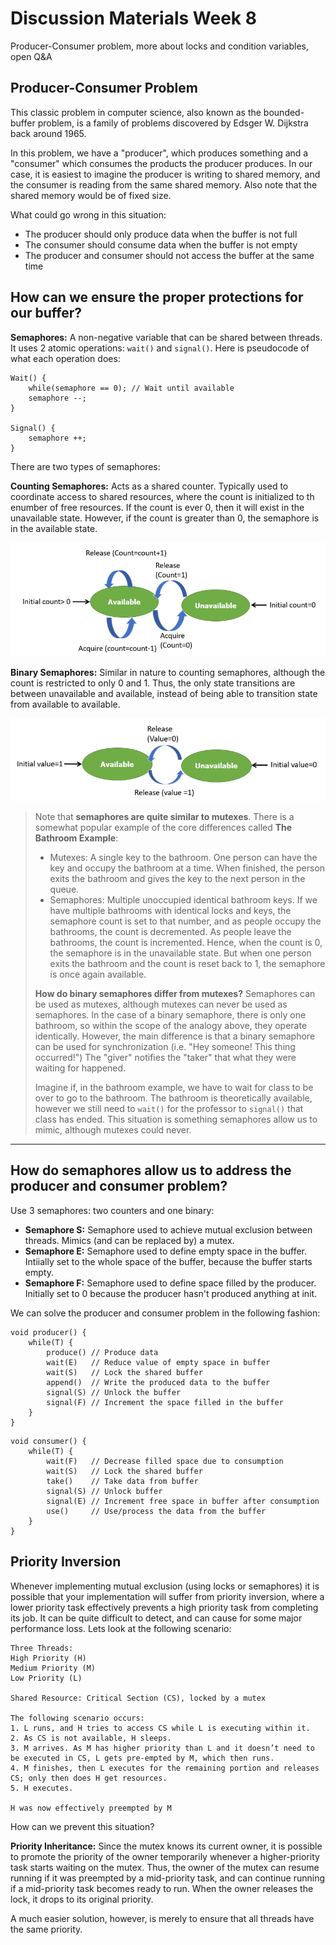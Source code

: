 # Discussion Materials Week 8

Producer-Consumer problem, more about locks and condition variables, open Q&A

## Producer-Consumer Problem
This classic problem in computer science, also known as the bounded-buffer problem, is a family of problems discovered by Edsger W. Dijkstra back around 1965. 

In this problem, we have a "producer", which produces something and a "consumer" which consumes the products the producer produces. In our case, it is easiest to imagine the producer is writing to shared memory, and the consumer is reading from the same shared memory. Also note that the shared memory would be of fixed size.

What could go wrong in this situation:
* The producer should only produce data when the buffer is not full
* The consumer should consume data when the buffer is not empty
* The producer and consumer should not access the buffer at the same time

How can we ensure the proper protections for our buffer?
---
**Semaphores:** A non-negative variable that can be shared between threads. It uses 2 atomic operations: `wait()` and `signal()`. Here is pseudocode of what each operation does:
```
Wait() {
    while(semaphore == 0); // Wait until available
    semaphore --;
}

Signal() {
    semaphore ++;
}
```

There are two types of semaphores:

**Counting Semaphores:** Acts as a shared counter. Typically used to coordinate access to shared resources, where the count is initialized to th enumber of free resources. If the count is ever 0, then it will exist in the unavailable state. However, if the count is greater than 0, the semaphore is in the available state.

![](counter.png)

**Binary Semaphores:** Similar in nature to counting semaphores, although the count is restricted to only 0 and 1. Thus, the only state transitions are between unavailable and available, instead of being able to transition state from available to available. 

![](binary.png)


>Note that **semaphores are quite similar to mutexes**. There is a somewhat popular example of the core differences called **The Bathroom Example**:
>* Mutexes: A single key to the bathroom. One person can have the key and occupy the bathroom at a time. When finished, the person exits the bathroom and gives the key to the next person in the queue.
>* Semaphores: Multiple unoccupied identical bathroom keys. If we have multiple bathrooms with identical locks and keys, the semaphore count is set to that number, and as people occupy the bathrooms, the count is decremented. As people leave the bathrooms, the count is incremented. Hence, when the count is 0, the semaphore is in the unavailable state. But when one person exits the bathroom and the count is reset back to 1, the semaphore is once again available.
>
>**How do binary semaphores differ from mutexes?** Semaphores can be used as mutexes, although mutexes can never be used as semaphores. In the case of a binary semaphore, there is only one bathroom, so within the scope of the analogy above, they operate identically. However, the main difference is that a binary semaphore can be used for synchronization (i.e. "Hey someone! This thing occurred!") The "giver" notifies the "taker" that what they were waiting for happened. 
>
>Imagine if, in the bathroom example, we have to wait for class to be over to go to the bathroom. The bathroom is theoretically available, however we still need to `wait()` for the professor to `signal()` that class has ended. This situation is something semaphores allow us to mimic, although mutexes could never.
---
## How do semaphores allow us to address the producer and consumer problem?
Use 3 semaphores: two counters and one binary:
* **Semaphore S:** Semaphore used to achieve mutual exclusion between threads. Mimics (and can be replaced by) a mutex.
* **Semaphore E:** Semaphore used to define empty space in the buffer. Intiially set to the whole space of the buffer, because the buffer starts empty.
* **Semaphore F:** Semaphore used to define space filled by the producer. Initially set to 0 because the producer hasn't produced anything at init.

We can solve the producer and consumer problem in the following fashion:
```
void producer() {
    while(T) {
        produce() // Produce data
        wait(E)   // Reduce value of empty space in buffer
        wait(S)   // Lock the shared buffer
        append()  // Write the produced data to the buffer
        signal(S) // Unlock the buffer
        signal(F) // Increment the space filled in the buffer
    }
}
```

```
void consumer() {
    while(T) {
        wait(F)   // Decrease filled space due to consumption
        wait(S)   // Lock the shared buffer
        take()    // Take data from buffer
        signal(S) // Unlock buffer
        signal(E) // Increment free space in buffer after consumption
        use()     // Use/process the data from the buffer
    }
}
```

## Priority Inversion
Whenever implementing mutual exclusion (using locks or semaphores) it is possible that your implementation will suffer from priority inversion, where a lower priority task effectively prevents a high priority task from completing its job. It can be quite difficult to detect, and can cause for some major performance loss. Lets look at the following scenario:

```
Three Threads:
High Priority (H)
Medium Priority (M)
Low Priority (L)

Shared Resource: Critical Section (CS), locked by a mutex

The following scenario occurs:
1. L runs, and H tries to access CS while L is executing within it.
2. As CS is not available, H sleeps.
3. M arrives. As M has higher priority than L and it doesn’t need to be executed in CS, L gets pre-empted by M, which then runs.
4. M finishes, then L executes for the remaining portion and releases CS; only then does H get resources.
5. H executes.

H was now effectively preempted by M
```

How can we prevent this situation?

**Priority Inheritance:** Since the mutex knows its current owner, it is possible to promote the priority of the owner temporarily whenever a higher-priority task starts waiting on the mutex. Thus, the owner of the mutex can resume running if it was preempted by a mid-priority task, and can continue running if a mid-priority task becomes ready to run. When the owner releases the lock, it drops to its original priority.

A much easier solution, however, is merely to ensure that all threads have the same priority.
